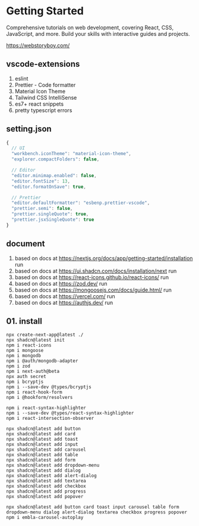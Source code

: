 # Getting Started

Comprehensive tutorials on web development, covering React, CSS, JavaScript, and more. Build your skills with interactive guides and projects.

https://webstoryboy.com/

## vscode-extensions

1.  eslint
2.  Prettier - Code formatter
3.  Material Icon Theme
4.  Tailwind CSS IntelliSense
5.  es7+ react snippets
6.  pretty typescript errors

## setting.json

```js
{
  // UI
  "workbench.iconTheme": "material-icon-theme",
  "explorer.compactFolders": false,

  // Editor
  "editor.minimap.enabled": false,
  "editor.fontSize": 13,
  "editor.formatOnSave": true,

  // Prettier
  "editor.defaultFormatter": "esbenp.prettier-vscode",
  "prettier.semi": false,
  "prettier.singleQuote": true,
  "prettier.jsxSingleQuote": true
}
```

## document

1. based on docs at https://nextjs.org/docs/app/getting-started/installation run
2. based on docs at https://ui.shadcn.com/docs/installation/next run
3. based on docs at https://react-icons.github.io/react-icons/ run
4. based on docs at https://zod.dev/ run
5. based on docs at https://mongoosejs.com/docs/guide.html/ run
6. based on docs at https://vercel.com/ run
7. based on docs at https://authjs.dev/ run

## 01. install

```
npx create-next-app@latest ./
npx shadcn@latest init
npm i react-icons
npm i mongoose
npm i mongodb
npm i @auth/mongodb-adapter
npm i zod
npm i next-auth@beta
npx auth secret
npm i bcryptjs
npm i --save-dev @types/bcryptjs
npm i react-hook-form
npm i @hookform/resolvers

npm i react-syntax-highlighter
npm i --save-dev @types/react-syntax-highlighter
npm i react-intersection-observer
```

```
npx shadcn@latest add button
npx shadcn@latest add card
npx shadcn@latest add toast
npx shadcn@latest add input
npx shadcn@latest add carousel
npx shadcn@latest add table
npx shadcn@latest add form
npx shadcn@latest add dropdown-menu
npx shadcn@latest add dialog
npx shadcn@latest add alert-dialog
npx shadcn@latest add textarea
npx shadcn@latest add checkbox
npx shadcn@latest add progress
npx shadcn@latest add popover
```

```
npx shadcn@latest add button card toast input carousel table form dropdown-menu dialog alert-dialog textarea checkbox progress popover
npm i embla-carousel-autoplay
```
